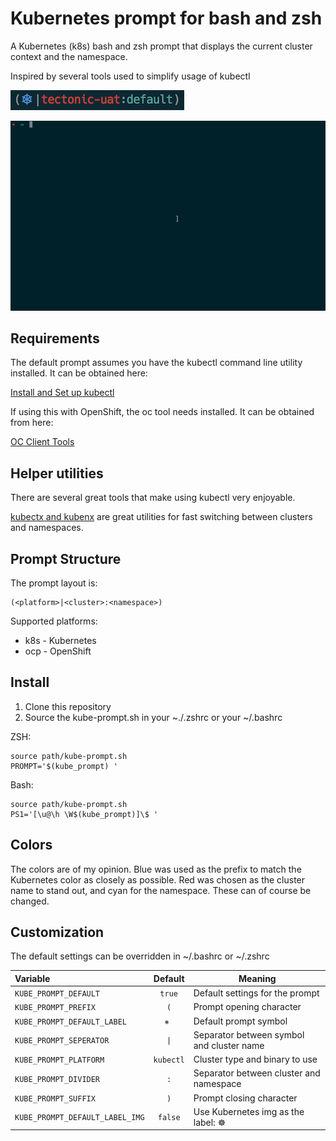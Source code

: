 Kubernetes prompt for bash and zsh
==================================

A Kubernetes (k8s) bash and zsh prompt that displays the current cluster
context and the namespace.

Inspired by several tools used to simplify usage of kubectl

![prompt](img/screenshot2.png)

![prompt demo](img/kube-prompt.gif)

## Requirements

The default prompt assumes you have the kubectl command line utility installed.  It
can be obtained here:

[Install and Set up kubectl](https://kubernetes.io/docs/tasks/tools/install-kubectl/)

If using this with OpenShift, the oc tool needs installed.  It can be obtained from here:

[OC Client Tools](https://www.openshift.org/download.html)

## Helper utilities

There are several great tools that make using kubectl very enjoyable.

[kubectx and kubenx](https://github.com/ahmetb/kubectx) are great utilities for
fast switching between clusters and namespaces.

## Prompt Structure

The prompt layout is:

```
(<platform>|<cluster>:<namespace>)
```

Supported platforms:
* k8s - Kubernetes
* ocp - OpenShift

## Install

1. Clone this repository
2. Source the kube-prompt.sh in your ~./.zshrc or your ~/.bashrc

ZSH:
```
source path/kube-prompt.sh
PROMPT='$(kube_prompt) '
```

Bash:
```
source path/kube-prompt.sh
PS1='[\u@\h \W$(kube_prompt)]\$ '
```

## Colors

The colors are of my opinion. Blue was used as the prefix to match the Kubernetes
color as closely as possible. Red was chosen as the cluster name to stand out, and cyan
for the namespace.  These can of course be changed.

## Customization

The default settings can be overridden in ~/.bashrc or ~/.zshrc

| Variable | Default | Meaning |
| :------- | :-----: | ------- |
| `KUBE_PROMPT_DEFAULT` | `true` | Default settings for the prompt |
| `KUBE_PROMPT_PREFIX` | `(` | Prompt opening character  |
| `KUBE_PROMPT_DEFAULT_LABEL` | `⎈ ` | Default prompt symbol |
| `KUBE_PROMPT_SEPERATOR` | `\|` | Separator between symbol and cluster name |
| `KUBE_PROMPT_PLATFORM` | `kubectl` | Cluster type and binary to use |
| `KUBE_PROMPT_DIVIDER` | `:` | Separator between cluster and namespace |
| `KUBE_PROMPT_SUFFIX` | `)` | Prompt closing character |
| `KUBE_PROMPT_DEFAULT_LABEL_IMG` | `false` | Use Kubernetes img as the label: ☸️  |
